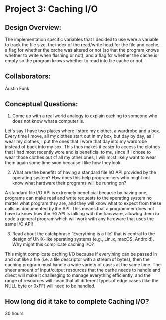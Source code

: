 Project 3: Caching I/O
======================

## Design Overview:
The implementation specific variables that I decided to use were a variable to track the file size, the index of the read/write head for the file and cache, a flag for whether the cache was altered or not (so that the program knows whether to write when flushing or not), and a flag for whether the cache is empty so the program knows whether to read into the cache or not.

## Collaborators:
Austin Funk

## Conceptual Questions:
1. Come up with a real world analogy to explain caching to someone who does not know what a computer is. 

Let's say I have two places where I store my clothes, a wardrobe and a box. Every time I move, all my clothes start out in my box, but day by day, as I wear my clothes, I put the ones that I wore that day into my wardrobe instead of back into my box. This thus makes it easier to access the clothes that I had most recently wore and is beneficial to me, since if I chose to wear those clothes out of all my other ones, I will most likely want to wear them again some time soon because I like how they look.

2. What are the benefits of having a standard file I/O API provided by the operating system? How does this help programmers who might not know what hardware their programs will be running on?

A standard file I/O API is extremely beneficial because by having one, programs can make read and write requests to the operating system no matter what program they are, and they will know what to expect from these calls as documented by the API. This means that a programmer does not have to know how the I/O API is talking with the hardware, allowing them to code a general program which will work with any hardware that uses the same I/O API!

3. Read about the catchphrase “Everything is a file” that is central to the design of UNIX-like operating systems (e.g., Linux, macOS, Android). Why might this complicate caching I/O?

This might complicate caching I/O because if everything can be passed in and out like a file (i.e. a file descriptor with a stream of bytes), then the caching program must handle a wide variety of cases at the same time. The sheer amount of input/output resources that the cache needs to handle and direct will make it challenging to manage everything efficiently, and the range of resources will mean that all different types of edge cases (like the NULL byte or 0xFF) will need to be handled.

## How long did it take to complete Caching I/O?
30 hours